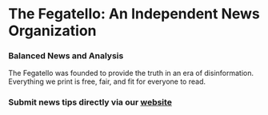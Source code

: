 # The Fegatello: An Independent News Organization

### Balanced News and Analysis
The Fegatello was founded to provide the truth in an era of disinformation.<br>
Everything we print is free, fair, and fit for everyone to read.<br>

### Submit news tips directly via our [website](https://www.fegatello.com/contact)

<!---
fegatello/fegatello is a ✨ special ✨ repository because its `README.md` (this file) appears on your GitHub profile.
You can click the Preview link to take a look at your changes.
--->
